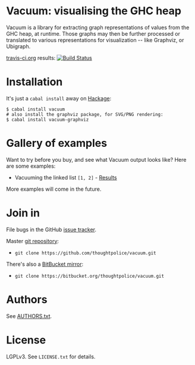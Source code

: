 # Vacuum: visualising the GHC heap

Vacuum is a library for extracting graph representations of values
from the GHC heap, at runtime. Those graphs may then be further
processed or translated to various representations for visualization
-- like Graphviz, or Ubigraph.

[travis-ci.org](http://travis-ci.org) results: [![Build Status](https://secure.travis-ci.org/thoughtpolice/vacuum.png?branch=master)](http://travis-ci.org/thoughtpolice/vacuum)

# Installation

It's just a `cabal install` away on [Hackage][]:

~~~~~~~~
$ cabal install vacuum
# also install the graphviz package, for SVG/PNG rendering:
$ cabal install vacuum-graphviz
~~~~~~~~

# Gallery of examples

Want to try before you buy, and see what Vacuum output looks like?
Here are some examples:

 * Vacuuming the linked list `[1, 2]` - [Results][e1]

More examples will come in the future.

# Join in

File bugs in the GitHub [issue tracker][].

Master [git repository][gh]:

 * `git clone https://github.com/thoughtpolice/vacuum.git`

There's also a [BitBucket mirror][bb]:

 * `git clone https://bitbucket.org/thoughtpolice/vacuum.git`

# Authors

See [AUTHORS.txt](https://raw.github.com/thoughtpolice/vacuum/master/AUTHORS.txt).

# License

LGPLv3. See `LICENSE.txt` for details.

[main page]: http://thoughtpolice.github.com/vacuum
[issue tracker]: http://github.com/thoughtpolice/vacuum/issues
[gh]: http://github.com/thoughtpolice/vacuum
[bb]: http://bitbucket.org/thoughtpolice/vacuum
[Hackage]: http://hackage.haskell.org/package/pcap-conduit

[e1]: https://raw.github.com/thoughtpolice/vacuum/master/gallery/list.png
